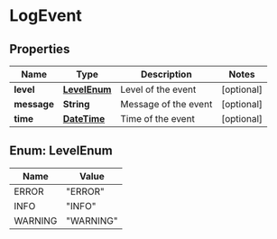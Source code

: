 
# LogEvent

## Properties
Name | Type | Description | Notes
------------ | ------------- | ------------- | -------------
**level** | [**LevelEnum**](#LevelEnum) | Level of the event |  [optional]
**message** | **String** | Message of the event |  [optional]
**time** | [**DateTime**](DateTime.md) | Time of the event |  [optional]


<a name="LevelEnum"></a>
## Enum: LevelEnum
Name | Value
---- | -----
ERROR | &quot;ERROR&quot;
INFO | &quot;INFO&quot;
WARNING | &quot;WARNING&quot;



